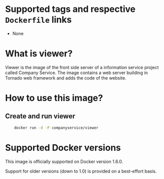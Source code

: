 # Supported tags and respective `Dockerfile` links

- None

# What is viewer?

Viewer is the image of the front side server of a information service project called Company Service. The image contains a web server building in Tornado web framework and adds the code of the website. 

# How to use this image?

## Create and run viewer

```bash
    docker run -d -P companyservice/viewer
```

# Supported Docker versions

This image is officially supported on Docker version 1.6.0.

Support for older versions (down to 1.0) is provided on a best-effort basis.
